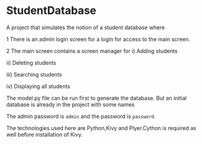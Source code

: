 # StudentDatabase
A project that simulates the notion of a student database where 

1 There is an admin login screen for a login for access to the main screen.

2 The main screen contains a screen manager for
  i) Adding students
  
  ii) Deleting students
  
  iii) Searching students
  
  iv) Displaying all students

The model.py file can be run first to generate the database.
But an initial database is already in the project with some names

The admin password is  `admin` and the password is `password`.

The technologies used here are Python,Kivy and Plyer.Cython is required as well before
installation of Kivy.

